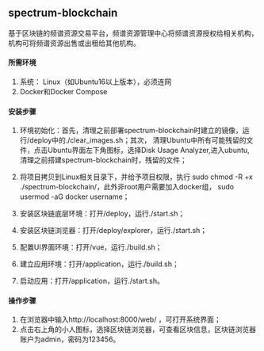 
## spectrum-blockchain
基于区块链的频谱资源交易平台，频谱资源管理中心将频谱资源授权给相关机构，机构可将频谱资源出售或出租给其他机构。

#### 所需环境
1. 系统： Linux（如Ubuntu16以上版本），必须连网
2. Docker和Docker Compose

#### 安装步骤
1. 环境初始化：首先，清理之前部署spectrum-blockchain时建立的镜像，运行/deploy中的./clear_images.sh；其次，
   清理Ubuntu中所有可能残留的文件，点击Ubuntu界面左下角图标，选择Disk Usage Analyzer,进入ubuntu,
   清理之前搭建spectrum-blockchain时，残留的文件；
   
2. 将项目拷贝到Linux相关目录下，并给予项目权限，执行 sudo chmod -R +x ./spectrum-blockchain/，此外非root用户需要加入docker组，
   sudo usermod -aG docker username；
3. 安装区块链底层环境：打开/deploy，运行./start.sh；
4. 安装区块链浏览器：打开/deploy/explorer，运行./start.sh；
5. 配置UI界面环境：打开/vue，运行./build.sh；
6. 建立应用环境：打开/application，运行./build.sh；
7. 启动应用：打开/application，运行./start.sh。

#### 操作步骤
1. 在浏览器中输入http://localhost:8000/web/ ，可打开系统界面；
2. 点击右上角的小人图标，选择区块链浏览器，可查看区块信息，区块链浏览器账户为admin，密码为123456。
